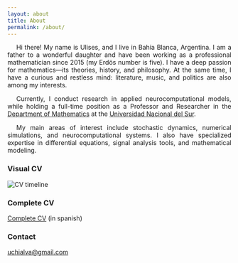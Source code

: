```yaml
---
layout: about
title: About
permalink: /about/
---
```

<p style="text-indent: 20px; text-align: justify;">Hi there! My name is Ulises, and I live in Bahía Blanca, Argentina. I am a father to a wonderful daughter and have been working as a professional mathematician since 2015 (my Erdös number is five). I have a deep passion for mathematics—its theories, history, and philosophy. At the same time, I have a curious and restless mind: literature, music, and politics are also among my interests.</p>

<p style="text-indent: 20px; text-align: justify;">Currently, I conduct research in applied neurocomputational models, while holding a full-time position as a Professor and Researcher in the <a href="https://www.matematica.uns.edu.ar/default.php">Department of Mathematics</a> at the <a href="https://uns.edu.ar">Universidad Nacional del Sur</a>.</p>

<p style="text-indent: 20px; text-align: justify;">My main areas of interest include stochastic dynamics, numerical simulations, and neurocomputational systems. I also have specialized expertise in differential equations, signal analysis tools, and mathematical modeling.</p>


### Visual CV

<img src="/images/cv.png" alt="CV timeline" style="max-width: 100%; height: auto;" />


### Complete CV
<p style="text-align:justify;"> <a href = "https://servicios.uns.edu.ar/intrauns/consultas/personal/curriculum/cvitae_ingles/ver_curri.asp?docu=C14214.pdf%20%20%20%20%20%20%20%20%20%20%20%20%20%20%20%20%20%20%20%20%20%20%20%20%20%20%20%20%20%20%20%20%20%20%20%20%20%20%20%20%20%20%20%20%20%20%20%20%20%20%20%20%20%20%20%20%20%20%20%20%20%20%20%20%20%20%20%20%20%20%20%20%20%20%20%20%20%20%20%20%20%20%20%20%20%20%20%20%20%20%20%20%20%20%20%20%20%20%20%20%20%20%20%20%20%20%20%20%20%20%20%20%20%20%20%20%20%20%20%20%20%20%20%20%20%20%20%20%20%20%20%20%20%20%20%20%20%20%20%20&nombre=CHIALVA%20%20%20%20%20%20%20%20%20%20%20%20%20,%20ULISES">Complete CV</a> (in spanish)</p>

### Contact

[uchialva@gmail.com](mailto:uchialva@gmail.com)
